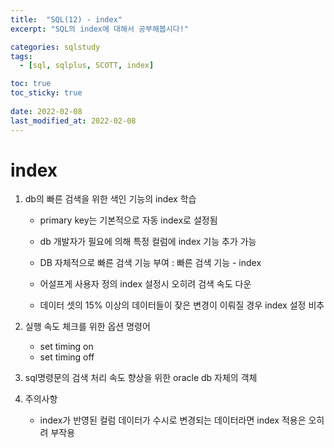 ```yaml
---
title:  "SQL(12) - index"
excerpt: "SQL의 index에 대해서 공부해봅시다!"

categories: sqlstudy
tags:
  - [sql, sqlplus, SCOTT, index]

toc: true
toc_sticky: true
 
date: 2022-02-08
last_modified_at: 2022-02-08
---
```


# index

1. db의 빠른 검색을 위한 색인 기능의 index 학습  
	- primary key는 기본적으로 자동 index로 설정됨  
	- db 개발자가 필요에 의해 특정 컬럼에 index 기능 추가 가능  
	  
	- DB 자체적으로 빠른 검색 기능 부여 : 빠른 검색 기능 - index  
  
	- 어설프게 사용자 정의 index 설정시 오히려 검색 속도 다운  
	- 데이터 셋의 15% 이상의 데이터들이 잦은 변경이 이뤄질 경우 index 설정 비추  
  
2. 실행 속도 체크를 위한 옵션 명령어  
	- set timing on  
	- set timing off  
  
3. sql명령문의 검색 처리 속도 향상을 위한 oracle db 자체의 객체  
  
  
4. 주의사항  
	- index가 반영된 컬럼 데이터가 수시로 변경되는 데이터라면 index 적용은 오히려 부작용  